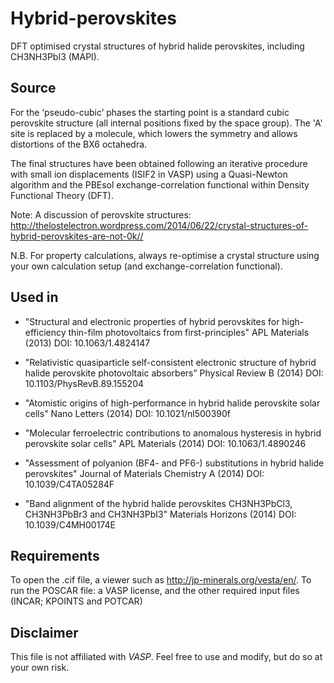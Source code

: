Hybrid-perovskites
==================

DFT optimised crystal structures of hybrid halide perovskites, including CH3NH3PbI3 (MAPI).

Source
------------

For the ‘pseudo-cubic’ phases the starting point is a standard cubic perovskite structure (all internal positions fixed by the space group). The 'A' site is replaced by a molecule, which lowers the symmetry and allows distortions of the BX6 octahedra. 

The final structures have been obtained following an iterative procedure with small ion displacements (ISIF2 in VASP) using a Quasi-Newton algorithm and the PBEsol exchange-correlation functional within Density Functional Theory (DFT). 

Note: A discussion of perovskite structures: http://thelostelectron.wordpress.com/2014/06/22/crystal-structures-of-hybrid-perovskites-are-not-0k//

N.B. For property calculations, always re-optimise a crystal structure using your own calculation setup (and exchange-correlation functional). 

Used in
------------
- "Structural and electronic properties of hybrid perovskites for high-efficiency thin-film photovoltaics from first-principles" APL Materials (2013) DOI: 10.1063/1.4824147

- "Relativistic quasiparticle self-consistent electronic structure of hybrid halideperovskite photovoltaic absorbers” Physical Review B (2014) DOI: 10.1103/PhysRevB.89.155204

- "Atomistic origins of high-performance in hybrid halide perovskite solar cells" Nano Letters (2014) DOI: 10.1021/nl500390f

- "Molecular ferroelectric contributions to anomalous hysteresis in hybrid perovskite solar cells" APL Materials (2014) DOI: 10.1063/1.4890246

- "Assessment of polyanion (BF4- and PF6-) substitutions in hybrid halide perovskites" Journal of Materials Chemistry A (2014) DOI: 10.1039/C4TA05284F

- "Band alignment of the hybrid halide perovskites CH3NH3PbCl3, CH3NH3PbBr3 and CH3NH3PbI3" Materials Horizons (2014) DOI: 10.1039/C4MH00174E 

Requirements
------------
To open the .cif file, a viewer such as http://jp-minerals.org/vesta/en/.
To run the POSCAR file: a VASP license, and the other required input files (INCAR; KPOINTS and POTCAR)

Disclaimer
----------
This file is not affiliated with *VASP*. Feel free to use and modify, but do so at your own risk.